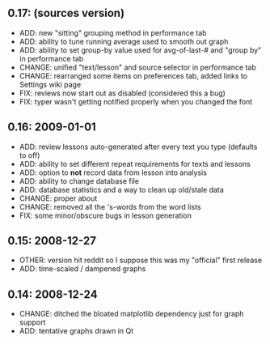 ## 0.17: (sources version) ##

  * ADD: new "sitting" grouping method in performance tab
  * ADD: ability to tune running average used to smooth out graph
  * ADD: ability to set group-by value used for avg-of-last-# and "group by" in performance tab
  * CHANGE: unified "text/lesson" and source selector in performance tab
  * CHANGE: rearranged some items on preferences tab, added links to Settings wiki page
  * FIX: reviews now start out as disabled (considered this a bug)
  * FIX: typer wasn't getting notified properly when you changed the font

## 0.16: 2009-01-01 ##

  * ADD: review lessons auto-generated after every text you type (defaults to off)
  * ADD: ability to set different repeat requirements for texts and lessons
  * ADD: option to **not** record data from lesson into analysis
  * ADD: ability to change database file
  * ADD: database statistics and a way to clean up old/stale data
  * CHANGE: proper about
  * CHANGE: removed all the 's-words from the word lists
  * FIX: some minor/obscure bugs in lesson generation

## 0.15: 2008-12-27 ##

  * OTHER: version hit reddit so I suppose this was my "official" first release
  * ADD: time-scaled / dampened graphs

## 0.14: 2008-12-24 ##

  * CHANGE: ditched the bloated matplotlib dependency just for graph support
  * ADD: tentative graphs drawn in Qt